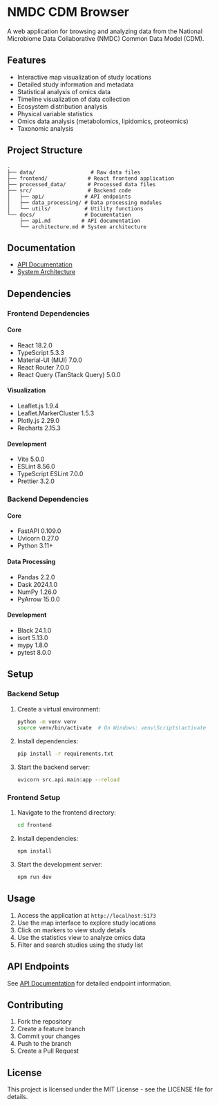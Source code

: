 # NMDC CDM Browser

A web application for browsing and analyzing data from the National Microbiome Data Collaborative (NMDC) Common Data Model (CDM).

## Features

- Interactive map visualization of study locations
- Detailed study information and metadata
- Statistical analysis of omics data
- Timeline visualization of data collection
- Ecosystem distribution analysis
- Physical variable statistics
- Omics data analysis (metabolomics, lipidomics, proteomics)
- Taxonomic analysis

## Project Structure

```
.
├── data/                  # Raw data files
├── frontend/             # React frontend application
├── processed_data/       # Processed data files
├── src/                  # Backend code
│   ├── api/             # API endpoints
│   ├── data_processing/ # Data processing modules
│   └── utils/           # Utility functions
└── docs/                # Documentation
    ├── api.md          # API documentation
    └── architecture.md # System architecture
```

## Documentation

- [API Documentation](docs/api.md)
- [System Architecture](docs/architecture.md)

## Dependencies

### Frontend Dependencies

#### Core
- React 18.2.0
- TypeScript 5.3.3
- Material-UI (MUI) 7.0.0
- React Router 7.0.0
- React Query (TanStack Query) 5.0.0

#### Visualization
- Leaflet.js 1.9.4
- Leaflet.MarkerCluster 1.5.3
- Plotly.js 2.29.0
- Recharts 2.15.3

#### Development
- Vite 5.0.0
- ESLint 8.56.0
- TypeScript ESLint 7.0.0
- Prettier 3.2.0

### Backend Dependencies

#### Core
- FastAPI 0.109.0
- Uvicorn 0.27.0
- Python 3.11+

#### Data Processing
- Pandas 2.2.0
- Dask 2024.1.0
- NumPy 1.26.0
- PyArrow 15.0.0

#### Development
- Black 24.1.0
- isort 5.13.0
- mypy 1.8.0
- pytest 8.0.0

## Setup

### Backend Setup

1. Create a virtual environment:
   ```bash
   python -m venv venv
   source venv/bin/activate  # On Windows: venv\Scripts\activate
   ```

2. Install dependencies:
   ```bash
   pip install -r requirements.txt
   ```

3. Start the backend server:
   ```bash
   uvicorn src.api.main:app --reload
   ```

### Frontend Setup

1. Navigate to the frontend directory:
   ```bash
   cd frontend
   ```

2. Install dependencies:
   ```bash
   npm install
   ```

3. Start the development server:
   ```bash
   npm run dev
   ```

## Usage

1. Access the application at `http://localhost:5173`
2. Use the map interface to explore study locations
3. Click on markers to view study details
4. Use the statistics view to analyze omics data
5. Filter and search studies using the study list

## API Endpoints

See [API Documentation](docs/api.md) for detailed endpoint information.

## Contributing

1. Fork the repository
2. Create a feature branch
3. Commit your changes
4. Push to the branch
5. Create a Pull Request

## License

This project is licensed under the MIT License - see the LICENSE file for details. 